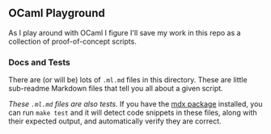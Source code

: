 ## OCaml Playground

As I play around with OCaml I figure I'll save my work in this repo as a collection of proof-of-concept scripts.

### Docs and Tests

There are (or will be) lots of `.ml.md` files in this directory. These are little sub-readme Markdown files that tell
you all about a given script.

_These `.ml.md` files are also tests._ If you have the [mdx package](https://ocaml.org/p/mdx/) installed, you can run
`make test` and it will detect code snippets in these files, along with their expected output, and automatically verify
they are correct.
